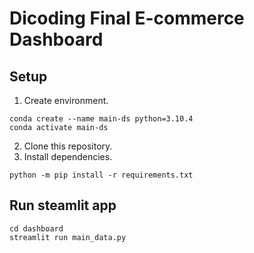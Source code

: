 # Dicoding Final E-commerce Dashboard

## Setup 
1. Create environment.
```
conda create --name main-ds python=3.10.4
conda activate main-ds 
```

2. Clone this repository.
3. Install dependencies. 
```
python -m pip install -r requirements.txt
```

## Run steamlit app
```
cd dashboard
streamlit run main_data.py
```
